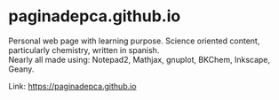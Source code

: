 # paginadepca.github.io

Personal web page with learning purpose. Science oriented content, particularly chemistry, written in spanish.<br />
Nearly all made using: Notepad2, Mathjax, gnuplot, BKChem, Inkscape, Geany.

Link: https://paginadepca.github.io
